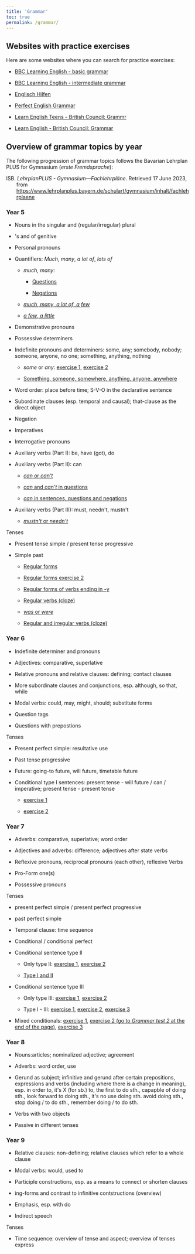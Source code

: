 ```yaml
---
title: 'Grammar'
toc: true
permalink: /grammar/
---
```


## Websites with practice exercises

Here are some websites where you can search for practice exercises:

- [BBC Learning English - basic
grammar](https://www.bbc.co.uk/learningenglish/english/basic-grammar)

- [BBC Learning English - intermediate
grammar](https://www.bbc.com/learningenglish/english/intermediate-grammar)

- [Englisch Hilfen](https://www.englisch-hilfen.de/)

- [Perfect English Grammar](https://www.perfect-english-grammar.com/grammar-exercises.html)

- [Learn English Teens - British Council: Grammr](https://learnenglishteens.britishcouncil.org/grammar)

- [Learn English - British Council: Grammar](https://learnenglish.britishcouncil.org/grammar)

## Overview of grammar topics by year

The following progression of grammar topics follows the Bavarian Lehrplan PLUS
for Gymnasium (_erste Fremdsprache_):

<div style="margin-left: 2em; text-indent:-2em;">
  ISB. <i>LehrplanPLUS - Gymnasium—Fachlehrpläne</i>. Retrieved 17 June 2023, from <a href="https://www.lehrplanplus.bayern.de/schulart/gymnasium/inhalt/fachlehrplaene">https://www.lehrplanplus.bayern.de/schulart/gymnasium/inhalt/fachlehrplaene</a>
</div>

### Year 5

- Nouns in the singular and (regular/irregular) plural

- 's and of genitive

- Personal pronouns

- Quantifiers: _Much_, _many_, _a lot of_, _lots of_

  - _much_, _many_:

    - [Questions](https://www.englisch-hilfen.de/uebungen/knifflige_woerter/much_many4.htm)

    - [Negations](https://www.englisch-hilfen.de/en/exercises/confusing_words/much_many5.htm)

  - [_much_, _many_, _a lot of_, _a
    few_](<https://test-english.com/grammar-points/a1/much-many-lot-little-few/>)

  - [_a few_, _a
    little_](https://www.englisch-hilfen.de/uebungen/knifflige_woerter/few_little3.htm)

- Demonstrative pronouns

- Possessive determiners

- Indefinite pronouns and determiners: some, any; somebody, nobody; someone,
anyone, no one; something, anything, nothing

  - _some_ or _any_: [exercise
    1](https://www.englisch-hilfen.de/en/exercises/confusing_words/some_any.htm),
    [exercise
    2](https://www.englisch-hilfen.de/en/exercises/confusing_words/some_any2.htm)

  - [Something, someone, somewhere, anything, anyone,
    anywhere](https://www.englisch-hilfen.de/en/exercises/confusing_words/something_anything.htm)

- Word order: place before time; S-V-O in the declarative sentence

- Subordinate clauses (esp. temporal and causal); that-clause as the direct
object

- Negation

- Imperatives

- Interrogative pronouns

- Auxiliary verbs (Part I): be, have (got), do

- Auxiliary verbs (Part II): can

  - [_can_ or
    _can't_](https://www.englisch-hilfen.de/en/exercises/modals/can2.htm)

  - [_can_ and _can't_ in questions](https://www.englisch-hilfen.de/en/exercises/questions/can3.htm)

  - [_can_ in sentences, questions and negations](https://www.englisch-hilfen.de/en/exercises/modals/can4.htm)

- Auxiliary verbs (Part III): must, needn't, mustn't

  - [_mustn't_ or _needn't_](https://www.englisch-hilfen.de/en/exercises/modals/must_not_need_not.htm)

Tenses

- Present tense simple / present tense progressive

- Simple past

  - [Regular forms](https://www.englisch-hilfen.de/uebungen/zeiten/simple_past_ed.htm)

  - [Regular forms exercise 2](https://www.englisch-hilfen.de/uebungen/zeiten/simple_past_ed2.htm)

  - [Regular forms of verbs ending in -y](https://www.englisch-hilfen.de/uebungen/zeiten/verben_auf_y_im_simple_past.htm)

  - [Regular
  verbs (cloze)](https://www.englisch-hilfen.de/uebungen/zeiten/simple_past_aussage.htm)

  - [_was_ or
  _were_](https://www.englisch-hilfen.de/uebungen/zeiten/was_were.htm)

  - [Regular and irregular verbs (cloze)](https://www.englisch-hilfen.de/uebungen/zeiten/simple_past_aussage2.htm)

### Year 6

- Indefinite determiner and pronouns

- Adjectives: comparative, superlative

- Relative pronouns and relative clauses: defining; contact clauses

- More subordinate clauses and conjunctions, esp. although, so that, while

- Modal verbs: could, may, might, should; substitute forms

- Question tags

- Questions with prepostions

Tenses

- Present perfect simple: resultative use

- Past tense progressive

- Future: going-to future, will future, timetable future

- Conditional type I sentences: present tense - will future / can / imperative;
present tense - present tense

  - [exercise 1](https://www.englisch-hilfen.de/uebungen/if_saetze/typ_1_mix.htm)

  - [exercise 2](https://www.englisch-hilfen.de/uebungen/if_saetze/typ_1_mix2.htm)

### Year 7

- Adverbs: comparative, superlative; word order

- Adjectives and adverbs: difference; adjectives after state verbs

- Reflexive pronouns, reciprocal pronouns (each other), reflexive Verbs

- Pro-Form one(s)

- Possessive pronouns

Tenses

- present perfect simple / present perfect progressive

- past perfect simple

- Temporal clause: time sequence

- Conditional / conditional perfect

- Conditional sentence type II

  - Only type II: [exercise
  1](https://www.englisch-hilfen.de/uebungen/if_saetze/typ_2_mix.htm),
  [exercise
  2](https://www.englisch-hilfen.de/uebungen/if_saetze/typ_2_mix2.htm)

  - [Type I and II](https://www.englisch-hilfen.de/uebungen/if_saetze/mix2.htm)

- Conditional sentence type III

  - Only type III: [exercise
  1](https://www.englisch-hilfen.de/uebungen/if_saetze/typ_3_mix.htm),
  [exercise
  2](https://www.englisch-hilfen.de/uebungen/if_saetze/typ_3_mix2.htm)

  - Type I - III: [exercise
  1](https://www.englisch-hilfen.de/uebungen/if_saetze/mix3.htm), [exercise
  2](https://www.englisch-hilfen.de/uebungen/if_saetze/mix4.htm), [exercise
  3](https://www.perfect-english-grammar.com/first-second-third-conditionals-exercise.html)

- Mixed conditionals: [exercise
1](https://elt.oup.com/student/solutions/upperint/grammar/grammar_09_022e?cc=de&selLanguage=en),
[exercise 2 (go to _Grammar test 2_ at the end of the
page)](https://learnenglish.britishcouncil.org/grammar/b1-b2-grammar/conditionals-third-mixed),
[exercise
3](https://www.ecenglish.com/learnenglish/lessons/third-conditionals-and-mixed-conditionals)

### Year 8

- Nouns:articles; nominalized adjective; agreement

- Adverbs: word order, use

- Gerund as subject; infinitive and gerund after certain prepositions,
expressions and verbs (including where there is a change in meaning), esp. in
order to, it's X (for sb.) to, the first to do sth., capapble of doing sth.,
look forward to doing sth., it's no use doing sth. avoid doing sth., stop doing
/ to do sth., remember doing / to do sth.

- Verbs with two objects

- Passive in different tenses

### Year 9

- Relative clauses: non-defining; relative clauses which refer to a whole
clause

- Modal verbs: would, used to

- Participle constructions, esp. as a means to connect or shorten clauses

- ing-forms and contrast to infinitive contstructions (overview)

- Emphasis, esp. with do

- Indirect speech

Tenses

- Time sequence: overview of tense and aspect; overview of tenses express
